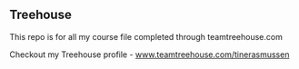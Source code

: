 ## Treehouse

This repo is for all my course file completed through teamtreehouse.com

Checkout my Treehouse profile - www.teamtreehouse.com/tinerasmussen
